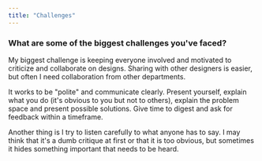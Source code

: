 ```yaml
---
title: "Challenges"
---
```

### What are some of the biggest challenges you've faced?

My biggest challenge is keeping everyone involved and motivated to criticize and collaborate on designs. Sharing with other designers is easier, but often I need collaboration from other departments.

It works to be "polite" and communicate clearly. Present yourself, explain what you do (it's obvious to you but not to others), explain the problem space and present possible solutions. Give time to digest and ask for feedback within a timeframe.

Another thing is I try to listen carefully to what anyone has to say. I may think that it's a dumb critique at first or that it is too obvious, but sometimes it hides something important that needs to be heard.